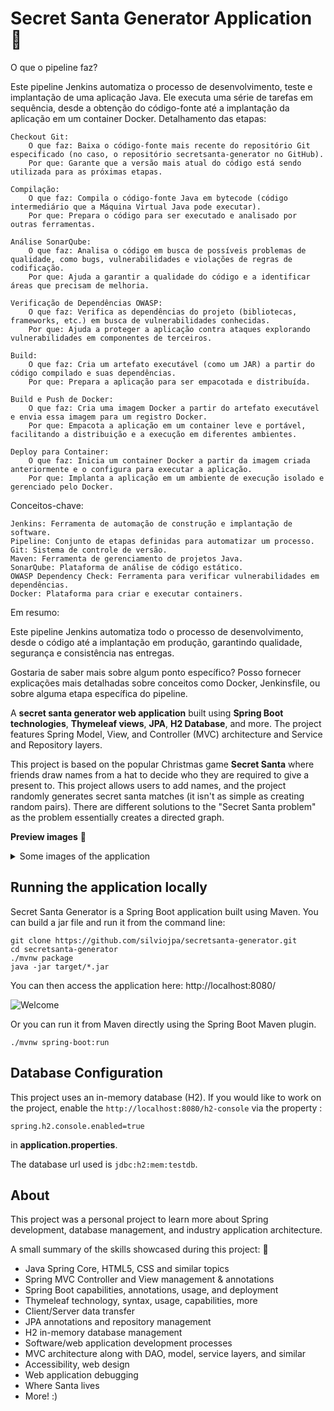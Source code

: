 # Secret Santa Generator Application :santa:

O que o pipeline faz?

Este pipeline Jenkins automatiza o processo de desenvolvimento, teste e implantação de uma aplicação Java. Ele executa uma série de tarefas em sequência, desde a obtenção do código-fonte até a implantação da aplicação em um container Docker.
Detalhamento das etapas:

    Checkout Git:
        O que faz: Baixa o código-fonte mais recente do repositório Git especificado (no caso, o repositório secretsanta-generator no GitHub).
        Por que: Garante que a versão mais atual do código está sendo utilizada para as próximas etapas.

    Compilação:
        O que faz: Compila o código-fonte Java em bytecode (código intermediário que a Máquina Virtual Java pode executar).
        Por que: Prepara o código para ser executado e analisado por outras ferramentas.

    Análise SonarQube:
        O que faz: Analisa o código em busca de possíveis problemas de qualidade, como bugs, vulnerabilidades e violações de regras de codificação.
        Por que: Ajuda a garantir a qualidade do código e a identificar áreas que precisam de melhoria.

    Verificação de Dependências OWASP:
        O que faz: Verifica as dependências do projeto (bibliotecas, frameworks, etc.) em busca de vulnerabilidades conhecidas.
        Por que: Ajuda a proteger a aplicação contra ataques explorando vulnerabilidades em componentes de terceiros.

    Build:
        O que faz: Cria um artefato executável (como um JAR) a partir do código compilado e suas dependências.
        Por que: Prepara a aplicação para ser empacotada e distribuída.

    Build e Push de Docker:
        O que faz: Cria uma imagem Docker a partir do artefato executável e envia essa imagem para um registro Docker.
        Por que: Empacota a aplicação em um container leve e portável, facilitando a distribuição e a execução em diferentes ambientes.

    Deploy para Container:
        O que faz: Inicia um container Docker a partir da imagem criada anteriormente e o configura para executar a aplicação.
        Por que: Implanta a aplicação em um ambiente de execução isolado e gerenciado pelo Docker.

Conceitos-chave:

    Jenkins: Ferramenta de automação de construção e implantação de software.
    Pipeline: Conjunto de etapas definidas para automatizar um processo.
    Git: Sistema de controle de versão.
    Maven: Ferramenta de gerenciamento de projetos Java.
    SonarQube: Plataforma de análise de código estático.
    OWASP Dependency Check: Ferramenta para verificar vulnerabilidades em dependências.
    Docker: Plataforma para criar e executar containers.

Em resumo:

Este pipeline Jenkins automatiza todo o processo de desenvolvimento, desde o código até a implantação em produção, garantindo qualidade, segurança e consistência nas entregas.

Gostaria de saber mais sobre algum ponto específico? Posso fornecer explicações mais detalhadas sobre conceitos como Docker, Jenkinsfile, ou sobre alguma etapa específica do pipeline.
  
A __secret santa generator web application__ built using __Spring Boot technologies__, __Thymeleaf views__, __JPA__, __H2 Database__, and more. The project features Spring Model, View, and Controller (MVC) architecture and Service and Repository layers.

This project is based on the popular Christmas game __Secret Santa__ where friends draw names from a hat to decide who they are required to give a present to. This project allows users to add names, and the project randomly generates secret santa matches (it isn't as simple as creating random pairs). There are different solutions to the "Secret Santa problem" as the problem essentially creates a directed graph. 

**Preview images** :small_red_triangle_down:
<details>
<summary>Some images of the application </summary> 

* Welcome Page

![Welcome](https://github.com/NotTheBest/secretsanta-generator/blob/master/preview-images/welcomepage.png?raw=true)

* Add People

![Add](https://github.com/NotTheBest/secretsanta-generator/blob/master/preview-images/addpage.png?raw=true)

* Generate "Matches"

![Matches](https://github.com/NotTheBest/secretsanta-generator/blob/master/preview-images/generatepage.png?raw=true)

</details>

## Running the application locally

Secret Santa Generator is a Spring Boot application built using Maven. You can build a jar file and run it from the command line:

```
git clone https://github.com/silviojpa/secretsanta-generator.git
cd secretsanta-generator
./mvnw package
java -jar target/*.jar
```
You can then access the application here: http://localhost:8080/

![Welcome](https://github.com/NotTheBest/secretsanta-generator/blob/master/preview-images/welcomepage.png?raw=true)

Or you can run it from Maven directly using the Spring Boot Maven plugin.

```
./mvnw spring-boot:run
```

## Database Configuration
This project uses an in-memory database (H2). If you would like to work on the project, enable the `http://localhost:8080/h2-console` via the property :

```spring.h2.console.enabled=true```

in __application.properties__.

The database url used is `jdbc:h2:mem:testdb`.
## About

This project was a personal project to learn more about Spring development, database management, and industry application architecture.

A small summary of the skills showcased during this project: :small_red_triangle_down:

* Java Spring Core, HTML5, CSS and similar topics
* Spring MVC Controller and View management & annotations
* Spring Boot capabilities, annotations, usage, and deployment
* Thymeleaf technology, syntax, usage, capabilities, more
* Client/Server data transfer
* JPA annotations and repository management
* H2 in-memory database management
* Software/web application development processes
* MVC architecture along with DAO, model, service layers, and similar
* Accessibility, web design
* Web application debugging
* Where Santa lives
* More! :)
